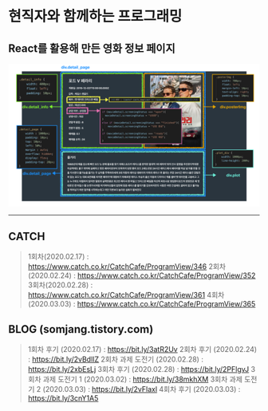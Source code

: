 # 현직자와 함께하는 프로그래밍

## React를 활용해 만든 영화 정보 페이지
<p align="center">
  <img width=800px src="./images/whole_page.png"/>
</p>

---

## CATCH
> 1회차(2020.02.17) : https://www.catch.co.kr/CatchCafe/ProgramView/346
> 2회차(2020.02.24) : https://www.catch.co.kr/CatchCafe/ProgramView/352
> 3회차(2020.02.28) : https://www.catch.co.kr/CatchCafe/ProgramView/361
> 4회차(2020.03.03) : https://www.catch.co.kr/CatchCafe/ProgramView/365

## BLOG (somjang.tistory.com)
> 1회차 후기 (2020.02.17) : https://bit.ly/3atR2Uv
> 2회차 후기 (2020.02.24) : https://bit.ly/2vBdlIZ
> 2회차 과제 도전기 (2020.02.28) : https://bit.ly/2xbEsLj
> 3회차 후기 (2020.02.28) : https://bit.ly/2PFlgvJ
> 3회차 과제 도전기 1 (2020.03.02) : https://bit.ly/38mkhXM
> 3회차 과제 도전기 2 (2020.03.03) : https://bit.ly/2vFlaxl
> 4회차 후기 (2020.03.03) : https://bit.ly/3cnY1A5
